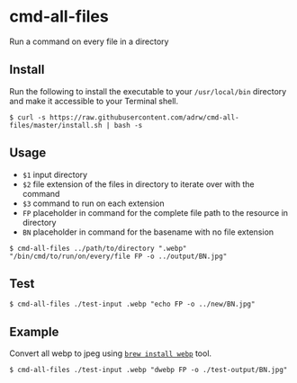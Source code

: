 # cmd-all-files

Run a command on every file in a directory

## Install

Run the following to install the executable to your `/usr/local/bin` directory and make it accessible to your Terminal shell.

```
$ curl -s https://raw.githubusercontent.com/adrw/cmd-all-files/master/install.sh | bash -s
```

## Usage

- `$1` input directory
- `$2` file extension of the files in directory to iterate over with the command
- `$3` command to run on each extension
- `FP` placeholder in command for the complete file path to the resource in directory
- `BN` placeholder in command for the basename with no file extension

```
$ cmd-all-files ../path/to/directory ".webp" "/bin/cmd/to/run/on/every/file FP -o ../output/BN.jpg"
```

## Test

```
$ cmd-all-files ./test-input .webp "echo FP -o ../new/BN.jpg"
```

## Example

Convert all webp to jpeg using [`brew install webp`](https://www.majilesh.com/convert-webp/) tool.

```
$ cmd-all-files ./test-input .webp "dwebp FP -o ./test-output/BN.jpg"
```

